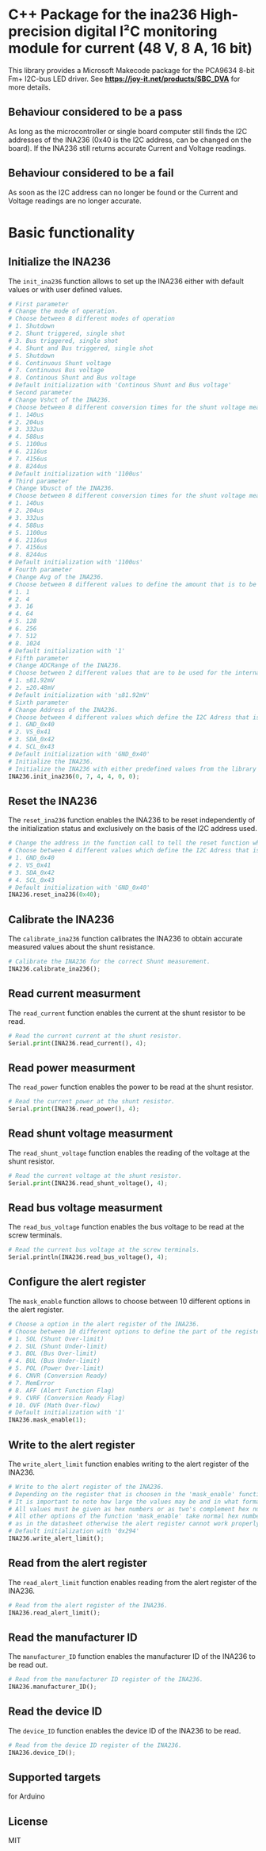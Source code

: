 # C++ Package for the ina236 High-precision digital I²C monitoring module for current (48 V, 8 A, 16 bit)

This library provides a Microsoft Makecode package for the PCA9634 8-bit Fm+ I2C-bus LED driver.
See **https://joy-it.net/products/SBC_DVA** for more details.

## Behaviour considered to be a pass
As long as the microcontroller or single board computer still finds the I2C addresses of the INA236 (0x40 is the I2C address, can be changed on the board).
If the INA236 still returns accurate Current and Voltage readings.

## Behaviour considered to be a fail
As soon as the I2C address can no longer be found or the Current and Voltage readings are no longer accurate.

# Basic functionality

## Initialize the INA236
The `init_ina236` function allows to set up the INA236 either with default values or with user defined values.
```python
# First parameter
# Change the mode of operation.
# Choose between 8 different modes of operation
# 1. Shutdown
# 2. Shunt triggered, single shot
# 3. Bus triggered, single shot
# 4. Shunt and Bus triggered, single shot
# 5. Shutdown
# 6. Continuous Shunt voltage
# 7. Continuous Bus voltage
# 8. Continous Shunt and Bus voltage
# Default initialization with 'Continous Shunt and Bus voltage'
# Second parameter
# Change Vshct of the INA236.
# Choose between 8 different conversion times for the shunt voltage measurment
# 1. 140us
# 2. 204us
# 3. 332us
# 4. 588us
# 5. 1100us
# 6. 2116us
# 7. 4156us
# 8. 8244us
# Default initialization with '1100us'
# Third parameter
# Change Vbusct of the INA236.
# Choose between 8 different conversion times for the shunt voltage measurment
# 1. 140us
# 2. 204us
# 3. 332us
# 4. 588us
# 5. 1100us
# 6. 2116us
# 7. 4156us
# 8. 8244us
# Default initialization with '1100us'
# Fourth parameter
# Change Avg of the INA236.
# Choose between 8 different values to define the amount that is to be averaged
# 1. 1
# 2. 4
# 3. 16
# 4. 64
# 5. 128
# 6. 256
# 7. 512
# 8. 1024
# Default initialization with '1'
# Fifth parameter
# Change ADCRange of the INA236.
# Choose between 2 different values that are to be used for the internal calculations
# 1. ±81.92mV
# 2. ±20.48mV
# Default initialization with '±81.92mV'
# Sixth parameter
# Change Address of the INA236.
# Choose between 4 different values which define the I2C Adress that is to be used for the communication
# 1. GND_0x40
# 2. VS_0x41
# 3. SDA_0x42
# 4. SCL_0x43
# Default initialization with 'GND_0x40'
# Initialize the INA236.
# Initialize the INA236 with either predefined values from the library or with the user defined values
INA236.init_ina236(0, 7, 4, 4, 0, 0);
```

## Reset the INA236
The `reset_ina236` function enables the INA236 to be reset independently of the initialization status and exclusively on the basis of the I2C address used.
```python
# Change the address in the function call to tell the reset function which I2C address corresponds to the INA236.
# Choose between 4 different values which define the I2C Adress that is to be used for the reset can be changed on the board itself.
# 1. GND_0x40
# 2. VS_0x41
# 3. SDA_0x42
# 4. SCL_0x43
# Default initialization with 'GND_0x40'
INA236.reset_ina236(0x40);
```

## Calibrate the INA236
The `calibrate_ina236` function calibrates the INA236 to obtain accurate measured values about the shunt resistance.
```python
# Calibrate the INA236 for the correct Shunt measurement.
INA236.calibrate_ina236();
```

## Read current measurment
The `read_current` function enables the current at the shunt resistor to be read.
```python
# Read the current current at the shunt resistor.
Serial.print(INA236.read_current(), 4);
```

## Read power measurment
The `read_power` function enables the power to be read at the shunt resistor.
```python
# Read the current power at the shunt resistor.
Serial.print(INA236.read_power(), 4);
```

## Read shunt voltage measurment
The `read_shunt_voltage` function enables the reading of the voltage at the shunt resistor.
```python
# Read the current voltage at the shunt resistor.
Serial.print(INA236.read_shunt_voltage(), 4);
```

## Read bus voltage measurment
The `read_bus_voltage` function enables the bus voltage to be read at the screw terminals.
```python
# Read the current bus voltage at the screw terminals.
Serial.println(INA236.read_bus_voltage(), 4);
```

## Configure the alert register
The `mask_enable` function allows to choose between 10 different options in the alert register.
```python
# Choose a option in the alert register of the INA236.
# Choose between 10 different options to define the part of the register that is to be used
# 1. SOL (Shunt Over-limit)
# 2. SUL (Shunt Under-limit)
# 3. BOL (Bus Over-limit)
# 4. BUL (Bus Under-limit)
# 5. POL (Power Over-limit)
# 6. CNVR (Conversion Ready)
# 7. MemError
# 8. AFF (Alert Function Flag)
# 9. CVRF (Conversion Ready Flag)
# 10. OVF (Math Over-flow)
# Default initialization with '1'
INA236.mask_enable(1);
```

## Write to the alert register
The `write_alert_limit` function enables writing to the alert register of the INA236.
```python
# Write to the alert register of the INA236.
# Depending on the register that is choosen in the 'mask_enable' function values can be writen into the register using this function.
# It is important to note how large the values may be and in what format they must be written.
# All values must be given as hex numbers or as two's complement hex numbers like the 'SOL (Shunt Over-limit)' option of the 'mask_enable' function.
# All other options of the function 'mask_enable' take normal hex numbers, but the numbers must be calculated as in the library or
# as in the datasheet otherwise the alert register cannot work properly with them.
# Default initialization with '0x294'
INA236.write_alert_limit();
```

## Read from the alert register
The `read_alert_limit` function enables reading from the alert register of the INA236.
```python
# Read from the alert register of the INA236.
INA236.read_alert_limit();
```

## Read the manufacturer ID
The `manufacturer_ID` function enables the manufacturer ID of the INA236 to be read out.
```python
# Read from the manufacturer ID register of the INA236.
INA236.manufacturer_ID();
```

## Read the device ID
The `device_ID` function enables the device ID of the INA236 to be read.
```python
# Read from the device ID register of the INA236.
INA236.device_ID();
```

## Supported targets

for Arduino

## License

MIT

